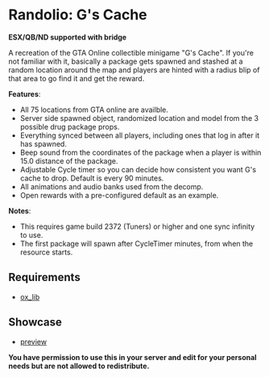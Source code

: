 # Randolio: G's Cache

**ESX/QB/ND supported with bridge**

A recreation of the GTA Online collectible minigame "G's Cache". If you're not familiar with it, basically a package gets spawned and stashed at a random location around the map and players are hinted with a radius blip of that area to go find it and get the reward. 

**Features**:

* All 75 locations from GTA online are availble.
* Server side spawned object, randomized location and model from the 3 possible drug package props.
* Everything synced between all players, including ones that log in after it has spawned.
* Beep sound from the coordinates of the package when a player is within 15.0 distance of the package.
* Adjustable Cycle timer so you can decide how consistent you want G's cache to drop. Default is every 90 minutes.
* All animations and audio banks used from the decomp.
* Open rewards with a pre-configured default as an example.

**Notes**:

* This requires game build 2372 (Tuners) or higher and one sync infinity to use.
* The first package will spawn after CycleTimer minutes, from when the resource starts.

## Requirements

* [ox_lib](https://github.com/overextended/ox_lib/releases/)

## Showcase

* [preview](https://streamable.com/757qwo)

**You have permission to use this in your server and edit for your personal needs but are not allowed to redistribute.**
